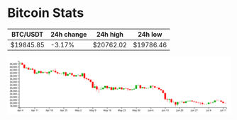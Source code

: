 # Bitcoin Stats

BTC/USDT|24h change|24h high|24h low|
|---|---|---|---|
|$19845.85|-3.17%|$20762.02|$19786.46|

<img src="./chart.svg">
